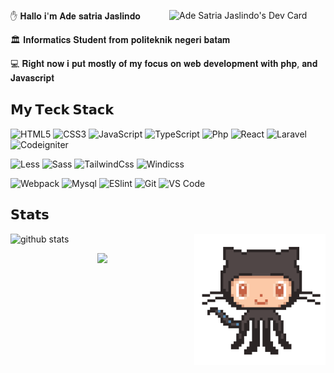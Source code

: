 
<a href="https://app.daily.dev/playmaker_asj"><img src="https://api.daily.dev/devcards/6c8f2032a0ac422bb58eac8751234621.png?r=5t1" width="250" align="right" alt="Ade Satria Jaslindo's Dev Card"/></a>
 ✋  𝐇𝐚𝐥𝐥𝐨 𝐢'𝐦 𝐀𝐝𝐞 𝐬𝐚𝐭𝐫𝐢𝐚 𝐉𝐚𝐬𝐥𝐢𝐧𝐝𝐨


<!-- [![](https://img.shields.io/badge/-@xiaoluoboding-%231DA1F2?style=flat-square&logo=twitter&logoColor=ffffff)](https://twitter.com/xiaoluoboding) -->
<!-- [![](https://img.shields.io/badge/-@xiaoluoboding-%23181717?style=flat-square&logo=github)](https://github.com/xiaoluoboding)
[![](https://img.shields.io/badge/-@xiaoluoboding-%23000000?style=flat-square&logo=codepen)](https://codepen.io/xiaoluoboding)
[![](https://img.shields.io/badge/-@xiaoluoboding-%23000000?style=flat-square&logo=codesandbox)](https://codesandbox.io/u/xiaoluoboding)
[![](https://img.shields.io/website?color=0ab9e6&style=flat-square&up_message=xlbd.me&url=https%3A%2F%2Fxlbd.me)](https://xlbd.me) -->

🏛️ 𝐈𝐧𝐟𝐨𝐫𝐦𝐚𝐭𝐢𝐜𝐬 𝐒𝐭𝐮𝐝𝐞𝐧𝐭 𝐟𝐫𝐨𝐦 𝐩𝐨𝐥𝐢𝐭𝐞𝐤𝐧𝐢𝐤 𝐧𝐞𝐠𝐞𝐫𝐢 𝐛𝐚𝐭𝐚𝐦 

💻 𝐑𝐢𝐠𝐡𝐭 𝐧𝐨𝐰 𝐢 𝐩𝐮𝐭 𝐦𝐨𝐬𝐭𝐥𝐲 𝐨𝐟 𝐦𝐲 𝐟𝐨𝐜𝐮𝐬 𝐨𝐧 𝐰𝐞𝐛 𝐝𝐞𝐯𝐞𝐥𝐨𝐩𝐦𝐞𝐧𝐭 𝐰𝐢𝐭𝐡 𝐩𝐡𝐩, 𝐚𝐧𝐝 𝐉𝐚𝐯𝐚𝐬𝐜𝐫𝐢𝐩𝐭


<!-- ## 𝐂𝐨𝐧𝐭𝐚𝐜𝐭

[![Gmail Badge](https://img.shields.io/badge/-Gmail-c14438?style=flat-square&logo=Gmail&logoColor=white&link=mailto:contato.weltonf@gmail.com)](mailto:contato.weltonf@gmail.com)
[![LinkedIn Badge](https://img.shields.io/badge/-LinkedIn-2867B2?style=flat-square&labelColor=2867B2&logo=linkedin&logoColor=white&link=https://www.linkedin.com/in/weltonfelix/)](https://www.linkedin.com/in/weltonfelix/) -->


## 𝗠𝘆 𝗧𝗲𝗰𝗸 𝗦𝘁𝗮𝗰𝗸

![HTML5](https://img.shields.io/badge/-HTML5-%23E44D27?style=flat-square&logo=html5&logoColor=ffffff)
![CSS3](https://img.shields.io/badge/-CSS3-%231572B6?style=flat-square&logo=css3)
![JavaScript](https://img.shields.io/badge/-JavaScript-%23F7DF1C?style=flat-square&logo=javascript&logoColor=000000&labelColor=%23F7DF1C&color=%23FFCE5A)
![TypeScript](https://img.shields.io/badge/-TypeScript-007ACC?style=flat-square&logo=typescript&logoColor=white)
![Php](https://img.shields.io/badge/-PHP-%232c3e50?style=flat-square&logo=php&logoColor=blue)
![React](https://img.shields.io/badge/-React-007ACC?style=flat-square&logo=react&logoColor=white)
![Laravel](https://img.shields.io/badge/-Laravel-%23282C34?style=flat-square&logo=laravel)
![Codeigniter](https://img.shields.io/badge/-Codeigniter-%23282C34?style=flat-square&logo=codeigniter)



![Less](https://img.shields.io/badge/-Less-%231d365d?style=flat-square&logo=less&logoColor=ffffff)
![Sass](https://img.shields.io/badge/-Sass-%23CC6699?style=flat-square&logo=sass&logoColor=ffffff)
![TailwindCss](https://img.shields.io/badge/-TailwindCss-%231a202c?style=flat-square&logo=tailwind-css)
![Windicss](https://img.shields.io/badge/-WindiCss-%23000000?style=flat-square&logo=tailwind-css&&logoColor=48B0F1)

![Webpack](https://img.shields.io/badge/-Webpack-%232C3A42?style=flat-square&logo=webpack)
![Mysql](https://img.shields.io/badge/-Mysql-%23646CFF?style=flat-square&logo=mysql&logoColor=ffffff)
![ESlint](https://img.shields.io/badge/-ESLint-%234B32C3?style=flat-square&logo=eslint)
![Git](https://img.shields.io/badge/-Git-%23F05032?style=flat-square&logo=git&logoColor=%23ffffff)
![VS Code](https://img.shields.io/badge/-VSCode-%23007ACC?style=flat-square&logo=visual-studio-code)

## 𝗦𝘁𝗮𝘁𝘀

![github stats](https://github-readme-stats.vercel.app/api?username=playmaker-asj&show_icons=true&theme=radical) 
<a href="https://github.com/playmaker-asj"><img align='right' src='https://github.com/playmaker-asj/playmaker-asj/blob/main/svg/87202985-820dcb80-c2b6-11ea-9f56-7ec461c497c3.gif' width='210"'></a></h2>


<p align="center">
<img src="https://raw.githubusercontent.com/trinib/trinib/output/github-contribution-grid-snake.svg">
 <!--LINE-->




